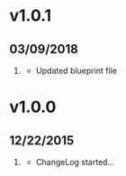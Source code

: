 # v1.0.1
## 03/09/2018

1. [](#improved)
    * Updated blueprint file

# v1.0.0
## 12/22/2015

1. [](#new)
    * ChangeLog started...
